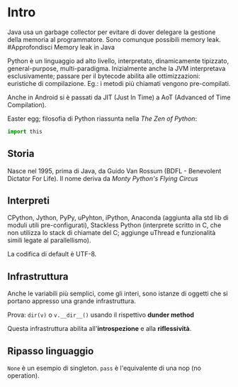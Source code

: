 # Intro
Java usa un garbage collector per evitare di dover delegare la gestione della memoria al programmatore. Sono comunque possibili memory leak.
#Approfondisci Memory leak in Java


Python è un linguaggio ad alto livello, interpretato, dinamicamente tipizzato, general-purpose, multi-paradigma.
Inizialmente anche la JVM interpretava esclusivamente; passare per il bytecode abilita alle ottimizzazioni: euristiche di compilazione. Eg.: i metodi più chiamati vengono pre-compilati.

Anche in Android si è passati da JIT (Just In Time) a AoT (Advanced of Time Compilation).

Easter egg; filosofia di Python riassunta nella *The Zen of Python*:
```python
import this
```

## Storia
Nasce nel 1995, prima di Java, da Guido Van Rossum (BDFL - Benevolent Dictator For Life).
Il nome deriva da *Monty Python's Flying Circus*

## Interpreti
CPython, Jython, PyPy, uPyhton, iPython, Anaconda (aggiunta alla std lib di moduli utili pre-configurati), Stackless Python (interprete scritto in C, che non utilizza lo stack di chiamate del C; aggiunge uThread e funzionalità simili legate al parallellismo).

La codifica di default è UTF-8.

## Infrastruttura
Anche le variabili più semplici, come gli interi, sono istanze di oggetti che si portano appresso una grande infrastruttura.

Prova: `dir(v)` o `v.__dir__()` usando il rispettivo **dunder method**

Questa infrastruttura abilita all'**introspezione** e alla **riflessività**.

## Ripasso linguaggio
`None` è un esempio di singleton.
`pass` è l'equivalente di una nop (no operation).
